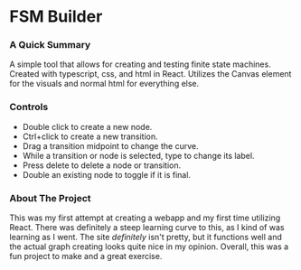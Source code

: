 # FSM Builder

### A Quick Summary

A simple tool that allows for creating and testing finite state machines.
Created with typescript, css, and html in React. Utilizes the Canvas element for
the visuals and normal html for everything else.

### Controls

- Double click to create a new node.
- Ctrl+click to create a new transition.
- Drag a transition midpoint to change the curve.
- While a transition or node is selected, type to change its label.
- Press delete to delete a node or transition.
- Double an existing node to toggle if it is final.

### About The Project

This was my first attempt at creating a webapp and my first time utilizing React. There was definitely a steep learning curve to this, as I kind of was learning as I went. The site _definitely_ isn't pretty, but it functions well and the actual graph creating looks quite nice in my opinion. Overall, this was a fun project to make and a great exercise.
